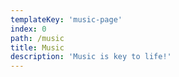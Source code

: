 ```yaml
---
templateKey: 'music-page'
index: 0
path: /music
title: Music
description: 'Music is key to life!'
---
```

